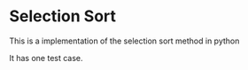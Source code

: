 # Selection Sort 

This is a implementation of the selection sort method in python

It has one test case.


